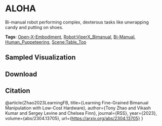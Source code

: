 # ALOHA

Bi-manual robot performing complex, dexterous tasks like unwrapping candy and putting on shoes.

**Tags**: [Open-X-Embodiment](./pages/tags/Open-X-Embodiment.md), [Robot:ViperX_Bimanual](./pages/tags/Robot:ViperX_Bimanual.md), [Bi-Manual](./pages/tags/Bi-Manual.md), [Human_Puppeteering](./pages/tags/Human_Puppeteering.md), [Scene:Table_Top](./pages/tags/Scene:Table_Top.md)

## Sampled Visualization



## Download



## Citation

@article{Zhao2023LearningFB,
  title={Learning Fine-Grained Bimanual Manipulation with Low-Cost Hardware},
  author={Tony Zhao and Vikash Kumar and Sergey Levine and Chelsea Finn},
  journal={RSS},
  year={2023},
  volume={abs/2304.13705},
  url={https://arxiv.org/abs/2304.13705}
}